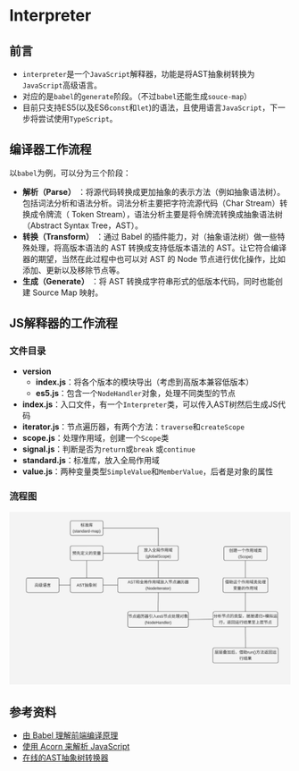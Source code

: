 # Interpreter

## 前言

- `interpreter`是一个`JavaScript`解释器，功能是将AST抽象树转换为`JavaScript`高级语言。
- 对应的是`babel`的`generate`阶段。（不过`babel`还能生成`souce-map`）
- 目前只支持ES5(以及ES6`const`和`let`)的语法，且使用语言`JavaScript`，下一步将尝试使用`TypeScript`。

## 编译器工作流程

以`babel`为例，可以分为三个阶段：

- **解析（Parse）** ：将源代码转换成更加抽象的表示方法（例如抽象语法树）。包括词法分析和语法分析。词法分析主要把字符流源代码（Char Stream）转换成令牌流（ Token Stream），语法分析主要是将令牌流转换成抽象语法树（Abstract Syntax Tree，AST）。
- **转换（Transform）** ：通过 Babel 的插件能力，对（抽象语法树）做一些特殊处理，将高版本语法的 AST 转换成支持低版本语法的 AST。让它符合编译器的期望，当然在此过程中也可以对 AST 的 Node 节点进行优化操作，比如添加、更新以及移除节点等。
- **生成（Generate）** ：将 AST 转换成字符串形式的低版本代码，同时也能创建 Source Map 映射。

## JS解释器的工作流程

### 文件目录

- **version**
  - **index.js**：将各个版本的模块导出（考虑到高版本兼容低版本）
  - **es5.js**：包含一个`NodeHandler`对象，处理不同类型的节点
- **index.js**：入口文件，有一个`Interpreter`类，可以传入AST树然后生成JS代码
- **iterator.js**：节点遍历器，有两个方法：`traverse`和`createScope`
- **scope.js**：处理作用域，创建一个`Scope`类
- **signal.js**：判断是否为`return`或`break` 或`continue`
- **standard.js**：标准库，放入全局作用域
- **value.js**：两种变量类型`SimpleValue`和`MemberValue`，后者是对象的属性

### 流程图

![Interpreter](https://github.com/gaoachao/Interpreter/raw/main/assets/images/1.jpg)

## 参考资料

- [由 Babel 理解前端编译原理](https://juejin.cn/post/7080832945136599077)
- [使用 Acorn 来解析 JavaScript](https://juejin.cn/post/6844903450287800327)
- [在线的AST抽象树转换器](https://astexplorer.net/)